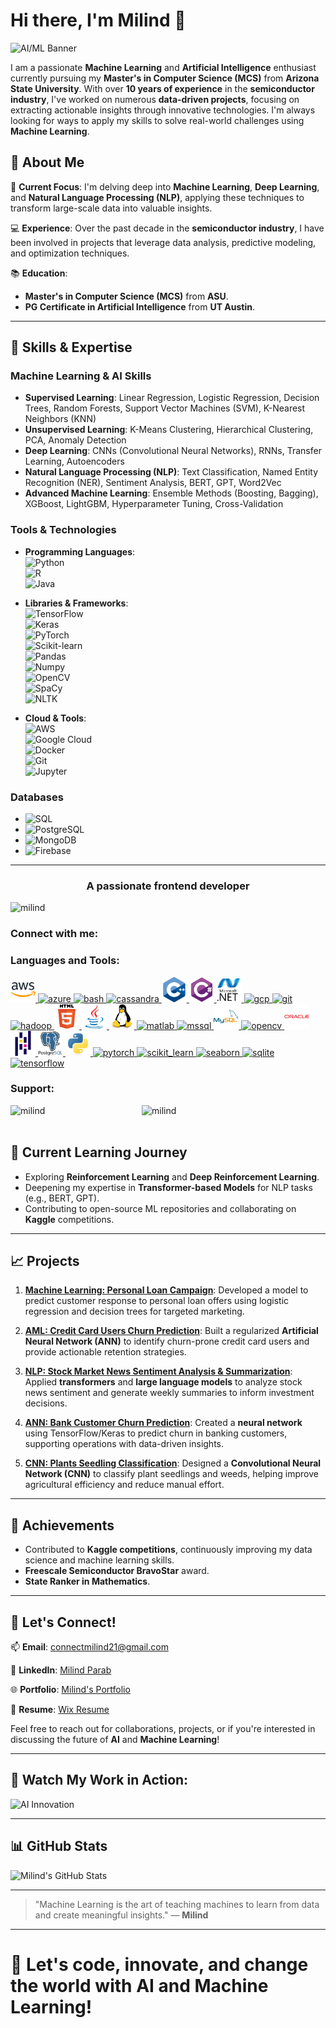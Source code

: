 # Hi there, I'm Milind 👋

![AI/ML Banner](https://media.giphy.com/media/iIGT8Y1rOYhBpdHh1C/giphy.gif)

I am a passionate **Machine Learning** and **Artificial Intelligence** enthusiast currently pursuing my **Master's in Computer Science (MCS)** from **Arizona State University**. With over **10 years of experience** in the **semiconductor industry**, I've worked on numerous **data-driven projects**, focusing on extracting actionable insights through innovative technologies. I'm always looking for ways to apply my skills to solve real-world challenges using **Machine Learning**.

## 🚀 About Me

🔬 **Current Focus**: I'm delving deep into **Machine Learning**, **Deep Learning**, and **Natural Language Processing (NLP)**, applying these techniques to transform large-scale data into valuable insights.

💻 **Experience**: Over the past decade in the **semiconductor industry**, I have been involved in projects that leverage data analysis, predictive modeling, and optimization techniques.

📚 **Education**:  
- **Master's in Computer Science (MCS)** from **ASU**.  
- **PG Certificate in Artificial Intelligence** from **UT Austin**.

---

## 🧠 Skills & Expertise

### **Machine Learning & AI Skills**

- **Supervised Learning**: Linear Regression, Logistic Regression, Decision Trees, Random Forests, Support Vector Machines (SVM), K-Nearest Neighbors (KNN)
- **Unsupervised Learning**: K-Means Clustering, Hierarchical Clustering, PCA, Anomaly Detection
- **Deep Learning**: CNNs (Convolutional Neural Networks), RNNs, Transfer Learning, Autoencoders
- **Natural Language Processing (NLP)**: Text Classification, Named Entity Recognition (NER), Sentiment Analysis, BERT, GPT, Word2Vec
- **Advanced Machine Learning**: Ensemble Methods (Boosting, Bagging), XGBoost, LightGBM, Hyperparameter Tuning, Cross-Validation

### **Tools & Technologies**

- **Programming Languages**:  
  ![Python](https://img.shields.io/badge/python-3776AB?style=for-the-badge&logo=python&logoColor=white)  
  ![R](https://img.shields.io/badge/R-276DC3?style=for-the-badge&logo=r&logoColor=white)  
  ![Java](https://img.shields.io/badge/Java-007396?style=for-the-badge&logo=java&logoColor=white)
  
- **Libraries & Frameworks**:  
  ![TensorFlow](https://img.shields.io/badge/TensorFlow-FF6F00?style=for-the-badge&logo=tensorflow&logoColor=white)  
  ![Keras](https://img.shields.io/badge/Keras-D00000?style=for-the-badge&logo=keras&logoColor=white)  
  ![PyTorch](https://img.shields.io/badge/PyTorch-EE4C2C?style=for-the-badge&logo=pytorch&logoColor=white)  
  ![Scikit-learn](https://img.shields.io/badge/Scikit--learn-F7931E?style=for-the-badge&logo=scikit-learn&logoColor=white)  
  ![Pandas](https://img.shields.io/badge/Pandas-150458?style=for-the-badge&logo=pandas&logoColor=white)  
  ![Numpy](https://img.shields.io/badge/Numpy-013243?style=for-the-badge&logo=numpy&logoColor=white)  
  ![OpenCV](https://img.shields.io/badge/OpenCV-5C3EE8?style=for-the-badge&logo=opencv&logoColor=white)  
  ![SpaCy](https://img.shields.io/badge/SpaCy-2C3E50?style=for-the-badge&logo=spacy&logoColor=white)  
  ![NLTK](https://img.shields.io/badge/NLTK-4C1A50?style=for-the-badge&logo=nltk&logoColor=white)
  
- **Cloud & Tools**:  
  ![AWS](https://img.shields.io/badge/AWS-232F3E?style=for-the-badge&logo=amazonaws&logoColor=white)  
  ![Google Cloud](https://img.shields.io/badge/Google_Cloud-4285F4?style=for-the-badge&logo=googlecloud&logoColor=white)  
  ![Docker](https://img.shields.io/badge/Docker-2496ED?style=for-the-badge&logo=docker&logoColor=white)  
  ![Git](https://img.shields.io/badge/Git-F05032?style=for-the-badge&logo=git&logoColor=white)  
  ![Jupyter](https://img.shields.io/badge/Jupyter-F37626?style=for-the-badge&logo=jupyter&logoColor=white)
  
### **Databases**

- ![SQL](https://img.shields.io/badge/SQL-4479A1?style=for-the-badge&logo=sqlite&logoColor=white)
- ![PostgreSQL](https://img.shields.io/badge/PostgreSQL-316192?style=for-the-badge&logo=postgresql&logoColor=white)
- ![MongoDB](https://img.shields.io/badge/MongoDB-4EA94B?style=for-the-badge&logo=mongodb&logoColor=white)
- ![Firebase](https://img.shields.io/badge/Firebase-FFCA28?style=for-the-badge&logo=firebase&logoColor=black)

---
<h3 align="center">A passionate frontend developer</h3>

<p align="left"> <img src="https://komarev.com/ghpvc/?username=milind&label=Profile%20views&color=0e75b6&style=flat" alt="milind" /> </p>

<h3 align="left">Connect with me:</h3>
<p align="left">
</p>

<h3 align="left">Languages and Tools:</h3>
<p align="left"> <a href="https://aws.amazon.com" target="_blank" rel="noreferrer"> <img src="https://raw.githubusercontent.com/devicons/devicon/master/icons/amazonwebservices/amazonwebservices-original-wordmark.svg" alt="aws" width="40" height="40"/> </a> <a href="https://azure.microsoft.com/en-in/" target="_blank" rel="noreferrer"> <img src="https://www.vectorlogo.zone/logos/microsoft_azure/microsoft_azure-icon.svg" alt="azure" width="40" height="40"/> </a> <a href="https://www.gnu.org/software/bash/" target="_blank" rel="noreferrer"> <img src="https://www.vectorlogo.zone/logos/gnu_bash/gnu_bash-icon.svg" alt="bash" width="40" height="40"/> </a> <a href="https://cassandra.apache.org/" target="_blank" rel="noreferrer"> <img src="https://www.vectorlogo.zone/logos/apache_cassandra/apache_cassandra-icon.svg" alt="cassandra" width="40" height="40"/> </a> <a href="https://www.w3schools.com/cpp/" target="_blank" rel="noreferrer"> <img src="https://raw.githubusercontent.com/devicons/devicon/master/icons/cplusplus/cplusplus-original.svg" alt="cplusplus" width="40" height="40"/> </a> <a href="https://www.w3schools.com/cs/" target="_blank" rel="noreferrer"> <img src="https://raw.githubusercontent.com/devicons/devicon/master/icons/csharp/csharp-original.svg" alt="csharp" width="40" height="40"/> </a> <a href="https://dotnet.microsoft.com/" target="_blank" rel="noreferrer"> <img src="https://raw.githubusercontent.com/devicons/devicon/master/icons/dot-net/dot-net-original-wordmark.svg" alt="dotnet" width="40" height="40"/> </a> <a href="https://cloud.google.com" target="_blank" rel="noreferrer"> <img src="https://www.vectorlogo.zone/logos/google_cloud/google_cloud-icon.svg" alt="gcp" width="40" height="40"/> </a> <a href="https://git-scm.com/" target="_blank" rel="noreferrer"> <img src="https://www.vectorlogo.zone/logos/git-scm/git-scm-icon.svg" alt="git" width="40" height="40"/> </a> <a href="https://hadoop.apache.org/" target="_blank" rel="noreferrer"> <img src="https://www.vectorlogo.zone/logos/apache_hadoop/apache_hadoop-icon.svg" alt="hadoop" width="40" height="40"/> </a> <a href="https://www.w3.org/html/" target="_blank" rel="noreferrer"> <img src="https://raw.githubusercontent.com/devicons/devicon/master/icons/html5/html5-original-wordmark.svg" alt="html5" width="40" height="40"/> </a> <a href="https://www.java.com" target="_blank" rel="noreferrer"> <img src="https://raw.githubusercontent.com/devicons/devicon/master/icons/java/java-original.svg" alt="java" width="40" height="40"/> </a> <a href="https://www.linux.org/" target="_blank" rel="noreferrer"> <img src="https://raw.githubusercontent.com/devicons/devicon/master/icons/linux/linux-original.svg" alt="linux" width="40" height="40"/> </a> <a href="https://www.mathworks.com/" target="_blank" rel="noreferrer"> <img src="https://upload.wikimedia.org/wikipedia/commons/2/21/Matlab_Logo.png" alt="matlab" width="40" height="40"/> </a> <a href="https://www.microsoft.com/en-us/sql-server" target="_blank" rel="noreferrer"> <img src="https://www.svgrepo.com/show/303229/microsoft-sql-server-logo.svg" alt="mssql" width="40" height="40"/> </a> <a href="https://www.mysql.com/" target="_blank" rel="noreferrer"> <img src="https://raw.githubusercontent.com/devicons/devicon/master/icons/mysql/mysql-original-wordmark.svg" alt="mysql" width="40" height="40"/> </a> <a href="https://opencv.org/" target="_blank" rel="noreferrer"> <img src="https://www.vectorlogo.zone/logos/opencv/opencv-icon.svg" alt="opencv" width="40" height="40"/> </a> <a href="https://www.oracle.com/" target="_blank" rel="noreferrer"> <img src="https://raw.githubusercontent.com/devicons/devicon/master/icons/oracle/oracle-original.svg" alt="oracle" width="40" height="40"/> </a> <a href="https://pandas.pydata.org/" target="_blank" rel="noreferrer"> <img src="https://raw.githubusercontent.com/devicons/devicon/2ae2a900d2f041da66e950e4d48052658d850630/icons/pandas/pandas-original.svg" alt="pandas" width="40" height="40"/> </a> <a href="https://www.postgresql.org" target="_blank" rel="noreferrer"> <img src="https://raw.githubusercontent.com/devicons/devicon/master/icons/postgresql/postgresql-original-wordmark.svg" alt="postgresql" width="40" height="40"/> </a> <a href="https://www.python.org" target="_blank" rel="noreferrer"> <img src="https://raw.githubusercontent.com/devicons/devicon/master/icons/python/python-original.svg" alt="python" width="40" height="40"/> </a> <a href="https://pytorch.org/" target="_blank" rel="noreferrer"> <img src="https://www.vectorlogo.zone/logos/pytorch/pytorch-icon.svg" alt="pytorch" width="40" height="40"/> </a> <a href="https://scikit-learn.org/" target="_blank" rel="noreferrer"> <img src="https://upload.wikimedia.org/wikipedia/commons/0/05/Scikit_learn_logo_small.svg" alt="scikit_learn" width="40" height="40"/> </a> <a href="https://seaborn.pydata.org/" target="_blank" rel="noreferrer"> <img src="https://seaborn.pydata.org/_images/logo-mark-lightbg.svg" alt="seaborn" width="40" height="40"/> </a> <a href="https://www.sqlite.org/" target="_blank" rel="noreferrer"> <img src="https://www.vectorlogo.zone/logos/sqlite/sqlite-icon.svg" alt="sqlite" width="40" height="40"/> </a> <a href="https://www.tensorflow.org" target="_blank" rel="noreferrer"> <img src="https://www.vectorlogo.zone/logos/tensorflow/tensorflow-icon.svg" alt="tensorflow" width="40" height="40"/> </a> </p>

<h3 align="left">Support:</h3>
<p><a href="https://www.buymeacoffee.com/milind"> <img align="left" src="https://cdn.buymeacoffee.com/buttons/v2/default-yellow.png" height="50" width="210" alt="milind" /></a><a href="https://ko-fi.com/milind"> <img align="left" src="https://cdn.ko-fi.com/cdn/kofi3.png?v=3" height="50" width="210" alt="milind" /></a></p><br><br>


## 🌱 Current Learning Journey

- Exploring **Reinforcement Learning** and **Deep Reinforcement Learning**.
- Deepening my expertise in **Transformer-based Models** for NLP tasks (e.g., BERT, GPT).
- Contributing to open-source ML repositories and collaborating on **Kaggle** competitions.

---

## 📈 Projects

1. **[Machine Learning: Personal Loan Campaign](https://github.com/connectmilind21/Machine-Learning-Personal-Loan-Campaign)**: Developed a model to predict customer response to personal loan offers using logistic regression and decision trees for targeted marketing.

2. **[AML: Credit Card Users Churn Prediction](https://github.com/connectmilind21/AML-Credit-Card-Users-Churn-Prediction)**: Built a regularized **Artificial Neural Network (ANN)** to identify churn-prone credit card users and provide actionable retention strategies.

3. **[NLP: Stock Market News Sentiment Analysis & Summarization](https://github.com/connectmilind21/NLP-Stock-Market-News-Sentiment-Analysis-and-Summarization)**: Applied **transformers** and **large language models** to analyze stock news sentiment and generate weekly summaries to inform investment decisions.

4. **[ANN: Bank Customer Churn Prediction](https://github.com/connectmilind21/ANN-Bank-Customer-Churn-Prediction)**: Created a **neural network** using TensorFlow/Keras to predict churn in banking customers, supporting operations with data-driven insights.

5. **[CNN: Plants Seedling Classification](https://github.com/connectmilind21/CNN-Plants-Seedling-Classification)**: Designed a **Convolutional Neural Network (CNN)** to classify plant seedlings and weeds, helping improve agricultural efficiency and reduce manual effort.

---

## 🌟 Achievements

- Contributed to **Kaggle competitions**, continuously improving my data science and machine learning skills.
- **Freescale Semiconductor BravoStar** award.
- **State Ranker in Mathematics**.

---

## 🤖 Let's Connect!

📫 **Email**: [connectmilind21@gmail.com](mailto:milind@example.com)

🔗 **LinkedIn**: [Milind Parab](https://www.linkedin.com/in/milindparab/)

🌐 **Portfolio**: [Milind's Portfolio](https://olympus.mygreatlearning.com/eportfolio)

💼 **Resume**: [Wix Resume](https://milindparab.wixsite.com/profile/resume)

Feel free to reach out for collaborations, projects, or if you're interested in discussing the future of **AI** and **Machine Learning**!

---

## 🎥 Watch My Work in Action:

![AI Innovation](https://media.giphy.com/media/26gF7CTNzzZwFktW4/giphy.gif)

---

## 📊 GitHub Stats

![Milind's GitHub Stats](https://github-readme-stats.vercel.app/api?username=milind&show_icons=true&hide_title=true&hide=prs&count_private=true&theme=tokyonight)

---

> "Machine Learning is the art of teaching machines to learn from data and create meaningful insights." — **Milind**

---

# 🚀 Let's code, innovate, and change the world with AI and Machine Learning!
